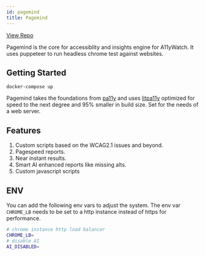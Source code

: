 ```yaml
---
id: pagemind
title: Pagemind
---
```


[View Repo](https://github.com/A11yWatch/pagemind)

Pagemind is the core for accessiblity and insights engine for A11yWatch. It uses puppeteer to run headless chrome test against websites.

## Getting Started

```
docker-compose up
```

Pagemind takes the foundations from [pa11y](https://pa11y.org/) and uses [litpa11y](https://github.com/j-mendez/litepa11y) optimized for speed to the next degree and 95% smaller in build size. Set for the needs of a web server.

## Features

1. Custom scripts based on the WCAG2.1 issues and beyond.
2. Pagespeed reports.
3. Near instant results.
4. Smart AI enhanced reports like missing alts.
5. Custom javascript scripts

## ENV

You can add the following env vars to adjust the system.
The env var `CHROME_LB` needs to be set to a http instance instead of https for performance.

```sh
# chrome instance http load balancer
CHROME_LB=
# disable AI
AI_DISABLED=
```